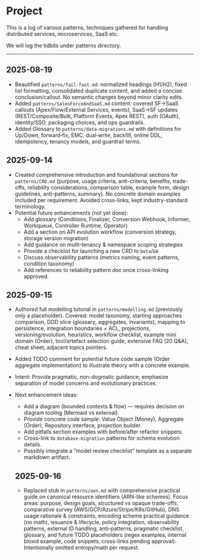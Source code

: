 # Project
This is a log of various patterns, techniques gathered for handling distributed services, microservices, SaaS etc.

We will log the tidbits under patterns directory.

---

## 2025-08-19

- Beautified `patterns/fail-fast.md`: normalized headings (H1/H2), fixed list formatting, consolidated duplicate content, and added a concise conclusion/callout. No semantic changes beyond minor clarity edits.
- Added `patterns/SalesForceAndSaaS.md` content: covered SF→SaaS callouts (Apex/Flow/External Services, events), SaaS→SF updates (REST/Composite/Bulk, Platform Events, Apex REST), auth (OAuth), identity/SSO, packaging choices, and ops guardrails.
 - Added Glossary to `patterns/data-migrations.md` with definitions for Up/Down, forward‑fix, EMC, dual‑write, backfill, online DDL, idempotency, tenancy models, and guardrail terms.

## 2025-09-14

- Created comprehensive introduction and foundational sections for `patterns/CRD.md` (purpose, usage criteria, anti-criteria, benefits, trade-offs, reliability considerations, comparison table, example form, design guidelines, anti-patterns, summary). No concrete domain examples included per requirement. Avoided cross-links; kept industry-standard terminology.
- Potential future enhancements (not yet done):
	- Add glossary (Conditions, Finalizer, Conversion Webhook, Informer, Workqueue, Controller Runtime, Operator)
	- Add a section on API evolution workflow (conversion strategy, storage version migration)
	- Add guidance on multi-tenancy & namespace scoping strategies
	- Provide a checklist for launching a new CRD to `beta`/`GA`
	- Discuss observability patterns (metrics naming, event patterns, condition taxonomy)
	- Add references to reliability pattern doc once cross-linking approved.

## 2025-09-15

- Authored full modelling tutorial in `patterns/modelling.md` (previously only a placeholder). Covered: model taxonomy, starting approaches comparison, DDD slice (glossary, aggregates, invariants), mapping to persistence, integration boundaries + ACL, projections, versioning/evolution, heuristics, workflow checklist, example mini domain (Order), tool/artefact selection guide, extensive FAQ (20 Q&A), cheat sheet, adjacent topics pointers.
- Added TODO comment for potential future code sample (Order aggregate implementation) to illustrate theory with a concrete example.
- Intent: Provide pragmatic, non-dogmatic guidance; emphasize separation of model concerns and evolutionary practices.
- Next enhancement ideas:
	- Add a diagram (bounded contexts & flow) — requires decision on diagram tooling (Mermaid vs external).
	- Provide concrete code sample: Value Object (Money), Aggregate (Order), Repository interface, projection builder.
	- Add pitfalls section examples with before/after refactor snippets.
	- Cross-link to `database-migration` patterns for schema evolution details.
	- Possibly integrate a “model review checklist” template as a separate markdown artifact.

	## 2025-09-16

	- Replaced stub in `patterns/aen.md` with comprehensive practical guide on canonical resource identifiers (ARN-like schemes). Focus areas: purpose, design goals, structured vs opaque trade-offs, comparative survey (AWS/GCP/Azure/Stripe/K8s/GitHub), DNS usage rationale & constraints, encoding scheme practical guidance (no math), issuance & lifecycle, policy integration, observability patterns, external ID handling, anti-patterns, pragmatic checklist, glossary, and future TODO placeholders (regex examples, internal bloxid example, code snippets, cross-links pending approval). Intentionally omitted entropy/math per request.


